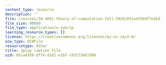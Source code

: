 ```yaml
---
content_type: resource
description: ''
file: /courses/18-404j-theory-of-computation-fall-2020/851a4350df7ed1d1e1b7c03272e61560_TSI3LR5WZmo.srt
file_size: 98689
file_type: application/x-subrip
learning_resource_types: []
license: https://creativecommons.org/licenses/by-nc-sa/4.0/
ocw_type: OCWFile
resourcetype: Other
title: 3play caption file
uid: 851a4350-df7e-d1d1-e1b7-c03272e61560
---
```

